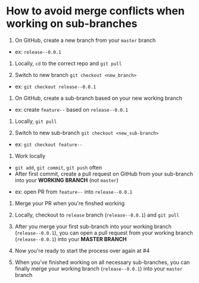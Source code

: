 # How to avoid merge conflicts when working on sub-branches

1. On GitHub, create a new branch from your `master` branch
  * ex: `release--0.0.1`

1. Locally, `cd` to the correct repo and `git pull`

1. Switch to new branch `git checkout <new_branch>`
  * ex: `git checkout release--0.0.1`

1. On GitHub, create a sub-branch based on your new working branch
  * ex: create `feature--` based on `release--0.0.1`

1. Locally, `git pull`

1. Switch to new sub-branch `git checkout <new_sub-branch>`
  * ex: `git checkout feature--`

1. Work locally
  * `git add`, `git commit`, `git push` often
  * After first commit, create a pull request on GitHub from your sub-branch into your **WORKING BRANCH** (not `master`)
   - ex: open PR from `feature--` into `release--0.0.1`

1. Merge your PR when you're finshed working

1. Locally, checkout to `release` branch (`release--0.0.1`) and `git pull`

1. After you merge your first sub-branch into your working branch (`release--0.0.1`), you can open a pull request from your working branch (`release--0.0.1`) into your **MASTER BRANCH**

1. Now you're ready to start the process over again at #4

1. When you've finished working on all necessary sub-branches, you can finally merge your working branch (`release--0.0.1`) into your `master` branch
